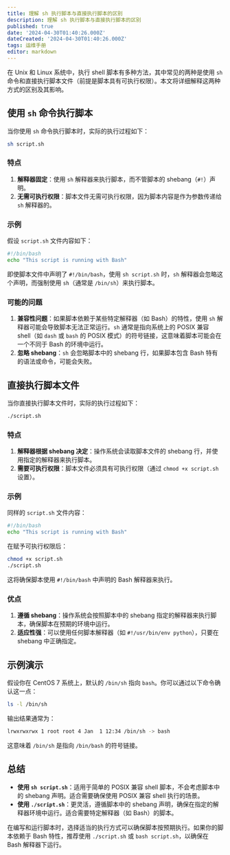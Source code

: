 ```yaml
---
title: 理解 sh 执行脚本与直接执行脚本的区别
description: 理解 sh 执行脚本与直接执行脚本的区别
published: true
date: '2024-04-30T01:40:26.000Z'
dateCreated: '2024-04-30T01:40:26.000Z'
tags: 运维手册
editor: markdown
---
```


在 Unix 和 Linux 系统中，执行 shell 脚本有多种方法，其中常见的两种是使用 `sh` 命令和直接执行脚本文件（前提是脚本具有可执行权限）。本文将详细解释这两种方式的区别及其影响。

<!-- more -->

## 使用 `sh` 命令执行脚本

当你使用 `sh` 命令执行脚本时，实际的执行过程如下：

```bash
sh script.sh
```

### 特点

1. **解释器固定**：使用 `sh` 解释器来执行脚本，而不管脚本的 shebang（`#!`）声明。
2. **无需可执行权限**：脚本文件无需可执行权限，因为脚本内容是作为参数传递给 `sh` 解释器的。

### 示例

假设 `script.sh` 文件内容如下：

```bash
#!/bin/bash
echo "This script is running with Bash"
```

即使脚本文件中声明了 `#!/bin/bash`，使用 `sh script.sh` 时，`sh` 解释器会忽略这个声明，而强制使用 `sh`（通常是 `/bin/sh`）来执行脚本。

### 可能的问题

1. **兼容性问题**：如果脚本依赖于某些特定解释器（如 Bash）的特性，使用 `sh` 解释器可能会导致脚本无法正常运行。`sh` 通常是指向系统上的 POSIX 兼容 shell（如 `dash` 或 `bash` 的 POSIX 模式）的符号链接，这意味着脚本可能会在一个不同于 Bash 的环境中运行。
2. **忽略 shebang**：`sh` 会忽略脚本中的 shebang 行，如果脚本包含 Bash 特有的语法或命令，可能会失败。

## 直接执行脚本文件

当你直接执行脚本文件时，实际的执行过程如下：

```bash
./script.sh
```

### 特点

1. **解释器根据 shebang 决定**：操作系统会读取脚本文件的 shebang 行，并使用指定的解释器来执行脚本。
2. **需要可执行权限**：脚本文件必须具有可执行权限（通过 `chmod +x script.sh` 设置）。

### 示例

同样的 `script.sh` 文件内容：

```bash
#!/bin/bash
echo "This script is running with Bash"
```

在赋予可执行权限后：

```bash
chmod +x script.sh
./script.sh
```

这将确保脚本使用 `#!/bin/bash` 中声明的 Bash 解释器来执行。

### 优点

1. **遵循 shebang**：操作系统会按照脚本中的 shebang 指定的解释器来执行脚本，确保脚本在预期的环境中运行。
2. **适应性强**：可以使用任何脚本解释器（如 `#!/usr/bin/env python`），只要在 shebang 中正确指定。

## 示例演示

假设你在 CentOS 7 系统上，默认的 `/bin/sh` 指向 `bash`。你可以通过以下命令确认这一点：

```bash
ls -l /bin/sh
```

输出结果通常为：

```bash
lrwxrwxrwx 1 root root 4 Jan  1 12:34 /bin/sh -> bash
```

这意味着 `/bin/sh` 是指向 `/bin/bash` 的符号链接。

## 总结

- **使用 `sh script.sh`**：适用于简单的 POSIX 兼容 shell 脚本，不会考虑脚本中的 shebang 声明。适合需要确保使用 POSIX 兼容 shell 执行的场景。
- **使用 `./script.sh`**：更灵活，遵循脚本中的 shebang 声明，确保在指定的解释器环境中运行。适合需要特定解释器（如 Bash）的脚本。

在编写和运行脚本时，选择适当的执行方式可以确保脚本按预期执行。如果你的脚本依赖于 Bash 特性，推荐使用 `./script.sh` 或 `bash script.sh`，以确保在 Bash 解释器下运行。